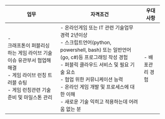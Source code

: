 | 업무                                                                                                   | 자격조건                                                                                                                                                                                                            | 우대사항      |
| ---------------------------------------------------------------------------------------------------- | --------------------------------------------------------------------------------------------------------------------------------------------------------------------------------------------------------------- | --------- |
| -   <br>    크래프톤이 퍼블리싱 하는 게임 라이브 기술이슈 유관부서 협업해 해결<br>- 게임 라이브 런칭 트러블 슈팅<br>- 게임 런칭관련 기술 준비 및 마일스톤 관리 | - 온라인게임 또는 IT 관련 기술업무 경력 2년이상<br>- 스크립트언어(python, powershell, bash) 또는 일반언어 (go, c#)등 프로그래밍 작성 경험<br>- 퍼블릭 클라우드 서비스 및 필요 기술 요소<br>- 협업 위한 커뮤니케이션 능력<br>- 온라인 게임 개발 및 프로세스에 대한 이해<br>- 새로운 기술 익히고 적용하는데 어려움 없는 분 | - 배포관리 경험 |
